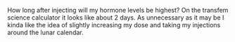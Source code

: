 
How long after injecting will my hormone levels be highest? On the transfem science calculator it looks like about 2 days. As unnecessary as it may be I kinda like the idea of slightly increasing my dose and taking my injections around the lunar calendar.